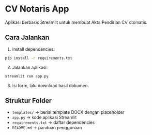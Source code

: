 # CV Notaris App

Aplikasi berbasis Streamlit untuk membuat Akta Pendirian CV otomatis.

## Cara Jalankan

1. Install dependencies:
```bash
pip install -r requirements.txt
```

2. Jalankan aplikasi:
```bash
streamlit run app.py
```

3. Isi form, lalu download hasil dokumen.

## Struktur Folder

- `templates/` → berisi template DOCX dengan placeholder
- `app.py` → kode aplikasi Streamlit
- `requirements.txt` → daftar dependencies
- `README.md` → panduan penggunaan
